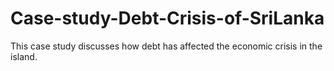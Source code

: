 # Case-study-Debt-Crisis-of-SriLanka
 This case study discusses how debt has affected the  economic crisis in the island. 
